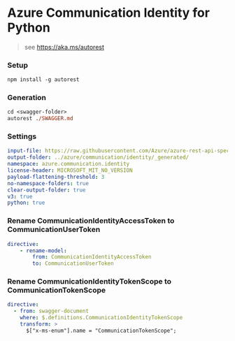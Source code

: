 # Azure Communication Identity for Python

> see https://aka.ms/autorest

### Setup
```ps
npm install -g autorest
```

### Generation
```ps
cd <swagger-folder>
autorest ./SWAGGER.md
```

### Settings
``` yaml
input-file: https://raw.githubusercontent.com/Azure/azure-rest-api-specs/084de2711f77d12d644c7628b61cdd7634341ee8/specification/communication/data-plane/Microsoft.CommunicationServicesIdentity/stable/2021-03-07/CommunicationIdentity.json
output-folder: ../azure/communication/identity/_generated/
namespace: azure.communication.identity
license-header: MICROSOFT_MIT_NO_VERSION
payload-flattening-threshold: 3
no-namespace-folders: true
clear-output-folder: true
v3: true
python: true
```

### Rename CommunicationIdentityAccessToken to CommunicationUserToken

``` yaml
directive:
    - rename-model:
        from: CommunicationIdentityAccessToken
        to: CommunicationUserToken
```

### Rename CommunicationIdentityTokenScope to CommunicationTokenScope
```yaml
directive:
  - from: swagger-document
    where: $.definitions.CommunicationIdentityTokenScope
    transform: >
      $["x-ms-enum"].name = "CommunicationTokenScope";